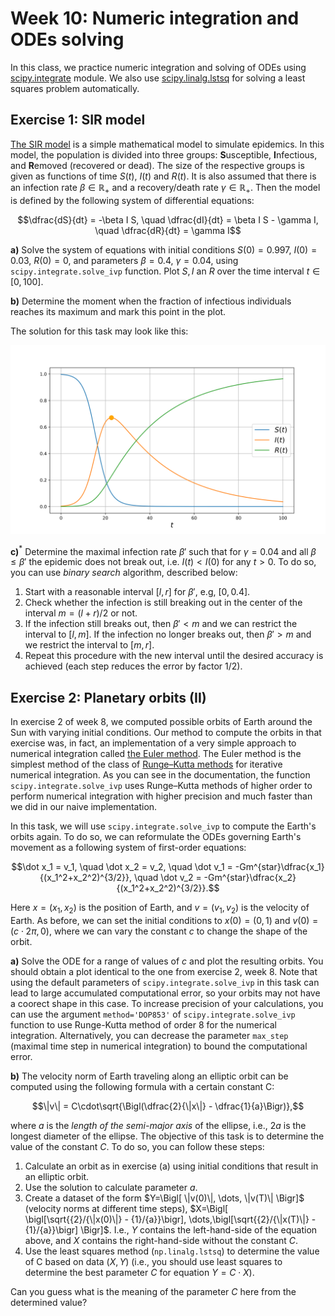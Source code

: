 # Week 10: Numeric integration and ODEs solving

In this class, we practice numeric integration and solving of ODEs using [scipy.integrate](https://docs.scipy.org/doc/scipy/tutorial/integrate.html) module. We also use [scipy.linalg.lstsq](https://docs.scipy.org/doc/scipy/reference/generated/scipy.linalg.lstsq.html) for solving a least squares problem automatically. 

## Exercise 1: SIR model

[The SIR model](https://en.wikipedia.org/wiki/Compartmental_models_in_epidemiology) is a simple mathematical model to simulate epidemics. In this model, the population is divided into three groups: **S**usceptible, **I**nfectious, and **R**emoved (recovered or dead). The size of the respective groups is given as functions of time $S(t)$, $I(t)$ and $R(t)$. It is also assumed that there is an infection rate $\beta\in\mathbb{R}_{+}$ and a recovery/death rate $\gamma\in\mathbb{R}_{+}$. Then the model is defined by the following system of differential equations:

$$\dfrac{dS}{dt} = -\beta I S, \quad \dfrac{dI}{dt} = \beta I S - \gamma I, \quad \dfrac{dR}{dt} = \gamma I$$

**a)** Solve the system of equations with initial conditions $S(0)=0.997$, $I(0)=0.03$, $R(0)=0$, and parameters $\beta=0.4$, $\gamma=0.04$, using ```scipy.integrate.solve_ivp``` function. Plot $S, I$ an $R$ over the time interval $t\in[0,100]$.

**b)** Determine the moment when the fraction of infectious individuals reaches its maximum and mark this point in the plot. 

The solution for this task may look like this:

![](https://raw.githubusercontent.com/mselezniova/CompMath23/media/images/week10/ex1.svg)

**c)**$^*$ Determine the maximal infection rate $\beta'$ such that for $\gamma=0.04$ and all $\beta\leq\beta'$ the epidemic does not break out, i.e. $I(t) < I(0)$ for any $t>0$. To do so, you can use *binary search* algorithm, described below:

1. Start with a reasonable interval $[l,r]$ for $\beta'$, e.g, $[0,0.4]$.
2. Check whether the infection is still breaking out in the center of the interval $m=(l+r)/2$ or not.
3. If the infection still breaks out, then $\beta' < m$ and we can restrict the interval to $[l,m]$. If the infection no longer breaks out, then $\beta' > m$ and we restrict the interval to $[m,r]$.
4. Repeat this procedure with the new interval until the desired accuracy is achieved (each step reduces the error by factor $1/2$).

## Exercise 2: Planetary orbits (II)

In exercise 2 of week 8, we computed possible orbits of Earth around the Sun with varying initial conditions. Our method to compute the orbits in that exercise was, in fact, an implementation of a very simple approach to numerical integration called [the Euler method](https://en.wikipedia.org/wiki/Euler_method). The Euler method is the simplest method of the class of [Runge–Kutta methods](https://en.wikipedia.org/wiki/Runge–Kutta_methods) for iterative numerical integration. As you can see in the documentation, the function ```scipy.integrate.solve_ivp``` uses Runge–Kutta methods of higher order to perform numerical integration with higher precision and much faster than we did in our naive implementation.

In this task, we will use ```scipy.integrate.solve_ivp``` to compute the Earth's orbits again. To do so, we can reformulate the ODEs governing Earth's movement as a following system of first-order equations:

$$\dot x_1 = v_1, \quad \dot x_2 = v_2, \quad \dot v_1 = -Gm^{star}\dfrac{x_1}{(x_1^2+x_2^2)^{3/2}}, \quad \dot v_2 = -Gm^{star}\dfrac{x_2}{(x_1^2+x_2^2)^{3/2}}.$$

Here $x=(x_1,x_2)$ is the position of Earth, and $v=(v_1,v_2)$ is the velocity of Earth. As before, we can set the initial conditions to $x(0) = (0,1)$ and $v(0)=(c\cdot 2\pi,0)$, where we can vary the constant $c$ to change the shape of the orbit.

**a)** Solve the ODE for a range of values of $c$ and plot the resulting orbits. You should obtain a plot identical to the one from exercise 2, week 8. Note that using the default parameters of ```scipy.integrate.solve_ivp``` in this task can lead to large accumulated computational error, so your orbits may not have a coorect shape in this case. To increase precision of your calculations, you can use the argument ```method='DOP853'``` of ```scipy.integrate.solve_ivp``` function to use Runge-Kutta method of order 8 for the numerical integration. Alternatively, you can decrease the parameter ```max_step``` (maximal time step in numerical integration) to bound the computational error. 

**b)** The velocity norm of Earth traveling along an elliptic orbit can be computed using the following formula with a certain constant C:

$$\|v\| = C\cdot\sqrt{\Bigl(\dfrac{2}{\|x\|} - \dfrac{1}{a}\Bigr)},$$

where $a$ is the *length of the semi-major axis* of the ellipse, i.e., $2a$ is the longest diameter of the ellipse. The objective of this task is to determine the value of the constant $C$. To do so, you can follow these steps:

1. Calculate an orbit as in exercise (a) using initial conditions that result in an elliptic orbit.
2. Use the solution to calculate parameter $a$.
3. Create a dataset of the form $Y=\Bigl[ \|v(0)\|, \dots, \|v(T)\| \Bigr]$ (velocity norms at different time steps), $X=\Bigl[ \bigl[\sqrt{{2}/{\|x(0)\|} - {1}/{a}}\bigr], \dots,\bigl[\sqrt{{2}/{\|x(T)\|} - {1}/{a}}\bigr] \Bigr]$. I.e., $Y$ contains the left-hand-side of the equation above, and $X$ contains the right-hand-side without the constant $C$. 
4. Use the least squares method (```np.linalg.lstsq```) to determine the value of C based on data $(X,Y)$ (i.e., you should use least squares to determine the best parameter $C$ for equation $Y=C\cdot X$).

Can you guess what is the meaning of the parameter $C$ here from the determined value?



